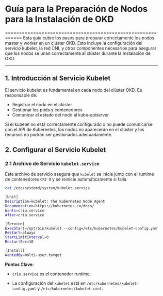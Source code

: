 
# Guía para la Preparación de Nodos para la Instalación de OKD
============================================================
Esta guía cubre los pasos para preparar correctamente los nodos master y worker en un clúster OKD. Esto incluye la configuración del servicio kubelet, la red CNI, y otros componentes necesarios para asegurar que los nodos se unan correctamente al clúster durante la instalación de OKD.

____________________________________________________________

## 1. Introducción al Servicio Kubelet

El servicio kubelet es fundamental en cada nodo del clúster OKD. Es responsable de:

* Registrar el nodo en el clúster
* Gestionar los pods y contenedores
* Comunicar el estado del nodo al kube-apiserver

Si el kubelet no está correctamente configurado o no puede comunicarse con el API de Kubernetes, los nodos no aparecerán en el clúster y los recursos no podrán ser gestionados adecuadamente.

## 2. Configurar el Servicio Kubelet

### 2.1 Archivo de Servicio `kubelet.service`


Este archivo de servicio asegura que `kubelet` se inicie junto con el runtime de contenedores `CRI-O` y se reinicie automáticamente si falla.


```bash
cat /etc/systemd/system/kubelet.service
```

```bash
[Unit]
Description=kubelet: The Kubernetes Node Agent
Documentation=https://kubernetes.io/docs/
Wants=crio.service
After=crio.service

[Service]
ExecStart=/opt/bin/kubelet --config=/etc/kubernetes/kubelet-config.yaml --kubeconfig=/etc/kubernetes/kubelet.conf
Restart=always
StartLimitInterval=0
RestartSec=10

[Install]
WantedBy=multi-user.target
```

**Puntos Clave:**

* `crio.service` es el contenedor runtime.

* La configuración del `kubelet` está en `/etc/kubernetes/kubelet-config.yaml` y `/etc/kubernetes/kubelet.conf`.
  

